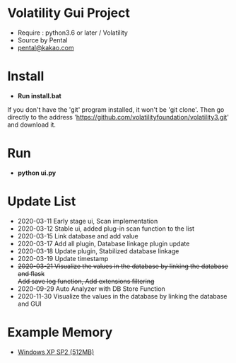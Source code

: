 # Volatility Gui Project
* Require : python3.6 or later / Volatility
* Source by Pental
* pental@kakao.com

# Install
* <b>Run install.bat</b>

If you don't have the 'git' program installed, it won't be 'git clone'.
Then go directly to the address 'https://github.com/volatilityfoundation/volatility3.git' and download it.

# Run
* <b>python ui.py</b>

# Update List
* 2020-03-11 Early stage ui, Scan implementation
* 2020-03-12 Stable ui, added plug-in scan function to the list
* 2020-03-15 Link database and add value
* 2020-03-17 Add all plugin, Database linkage plugin update
* 2020-03-18 Update plugin, Stabilized database linkage
* 2020-03-19 Update timestamp
* <del>2020-03-21 Visualize the values ​​in the database by linking the database and flask <br>
Add save log function, Add extensions filtering</del>
* 2020-09-29 Auto Analyzer with DB Store Function<br>
* 2020-11-30 Visualize the values in the database by linking the database and GUI

# Example Memory
* <a href = 'https://drive.google.com/open?id=1RjjnR6MEXgJrbvmCRXDxYfKYxXx5W9IC'>Windows XP SP2 (512MB)</a>
